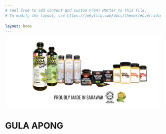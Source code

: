 ```yaml
---
# Feel free to add content and custom Front Matter to this file.
# To modify the layout, see https://jekyllrb.com/docs/themes/#overriding-theme-defaults

layout: home
---
```

<div>
<span>
<img src="/assets/Picture 1.png"/>
<h1 >GULA APONG</h1>
</span>
</div>